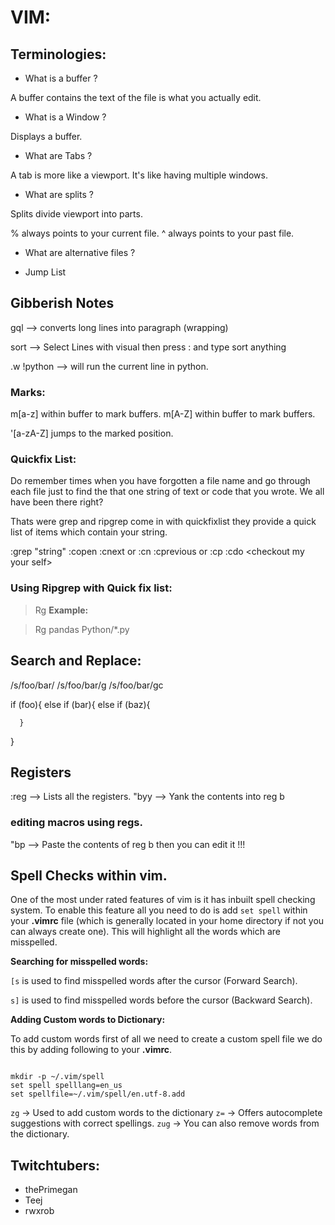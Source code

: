 # VIM: 

## Terminologies: 

- What is a buffer ? 

A buffer contains the text of the file is what you actually edit. 

- What is a Window ? 

Displays a buffer. 

- What are Tabs ? 

A tab is more like a viewport. It's like having multiple windows. 

- What are splits ? 

Splits divide viewport into parts. 

% always points to your current file. 
^ always points to your past file. 

- What are alternative files ? 

- Jump List

## Gibberish Notes

gql --> converts long lines into paragraph (wrapping)

sort --> Select Lines with visual then press : and type sort anything 

.w !python --> will run the current line in python. 


### Marks: 
m[a-z] within buffer to mark buffers.
m[A-Z] within buffer to mark buffers.

'[a-zA-Z] jumps to the marked position. 


### Quickfix List: 

Do remember times when you have forgotten a file name and go through each file 
just to find the that one string of text or code that you wrote. We all have been 
there right? 

Thats were grep and ripgrep come in with quickfixlist they provide a quick list of 
items which contain your string. 

:grep "string" <path>
:copen 
:cnext or :cn 
:cprevious or :cp 
:cdo  \<checkout my your self\>

### Using Ripgrep with Quick fix list: 

>Rg <string you are lookig for> <directory path if any> 
**Example:**

>Rg pandas Python/\*.py


## Search and Replace: 

/s/foo/bar/
/s/foo/bar/g
/s/foo/bar/gc


if (foo){
  else if (bar){
  else if (baz){

      }
}

## Registers

:reg --> Lists all the registers. 
"byy --> Yank the contents into reg b

### editing macros using regs. 

"bp --> Paste the contents of reg b 
then you can edit it !!!


## Spell Checks within vim. 

One of the most under rated features of vim is it has inbuilt spell
checking system. To enable this feature all you need to do is add `set
spell` within your **.vimrc** file (which is generally located in your
home directory if not you can always create one). This will highlight
all the words which are misspelled. 

**Searching for misspelled words:**

`[s` is used to find misspelled words after the cursor (Forward
Search). 

`s]` is used to find misspelled words before the cursor (Backward
Search).

**Adding Custom words to Dictionary:**

To add custom words first of all we need to create a custom spell file
we do this by adding following to your **.vimrc**. 

``` vim

mkdir -p ~/.vim/spell
set spell spelllang=en_us
set spellfile=~/.vim/spell/en.utf-8.add

```
`zg` -> Used to add custom words to the dictionary 
`z=` -> Offers autocomplete suggestions with correct spellings. 
`zug` -> You can also remove words from the dictionary. 


## Twitchtubers: 
- thePrimegan 
- Teej 
- rwxrob




